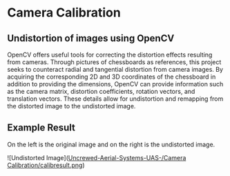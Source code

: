 # Camera Calibration

## Undistortion of images using OpenCV

OpenCV offers useful tools for correcting the distortion effects resulting from cameras. Through pictures of chessboards as references, this project seeks to counteract radial and tangential distortion from camera images. By acquiring the corresponding 2D and 3D coordinates of the chessboard in addition to providing the dimensions, OpenCV can provide information such as the camera matrix, distortion coefficients, rotation vectors, and translation vectors. These details allow for undistortion and remapping from the distorted image to the undistorted image.

## Example Result

On the left is the original image and on the right is the undistorted image.

![Undistorted Image]([Uncrewed-Aerial-Systems-UAS-/Camera Calibration/calibresult.png](https://github.com/chen4578/Uncrewed-Aerial-Systems-UAS-/blob/main/Camera%20Calibration/calibresult.png?raw=true))
